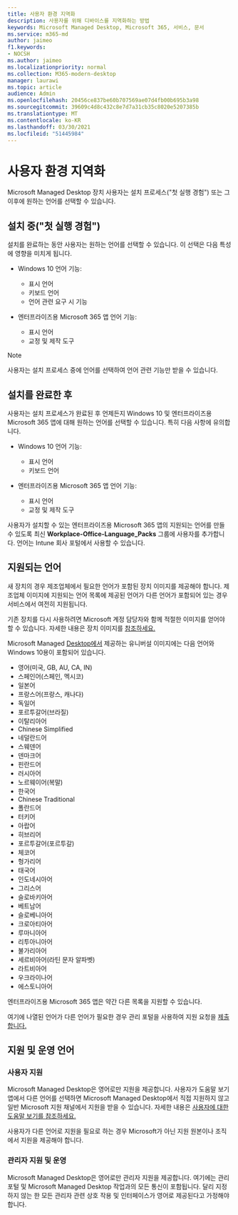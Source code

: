 ```yaml
---
title: 사용자 환경 지역화
description: 사용자를 위해 디바이스를 지역화하는 방법
keywords: Microsoft Managed Desktop, Microsoft 365, 서비스, 문서
ms.service: m365-md
author: jaimeo
f1.keywords:
- NOCSH
ms.author: jaimeo
ms.localizationpriority: normal
ms.collection: M365-modern-desktop
manager: laurawi
ms.topic: article
audience: Admin
ms.openlocfilehash: 20456ce837be60b707569ae07d4fb00b695b3a98
ms.sourcegitcommit: 39609c4d8c432c8e7d7a31cb35c8020e5207385b
ms.translationtype: MT
ms.contentlocale: ko-KR
ms.lasthandoff: 03/30/2021
ms.locfileid: "51445984"
---
```

# <a name="localize-the-user-experience"></a>사용자 환경 지역화

Microsoft Managed Desktop 장치 사용자는 설치 프로세스("첫 실행 경험") 또는 그 이후에 원하는 언어를 선택할 수 있습니다.

## <a name="during-setup-the-out-of-box-experience"></a>설치 중("첫 실행 경험")

설치를 완료하는 동안 사용자는 원하는 언어를 선택할 수 있습니다. 이 선택은 다음 특성에 영향을 미치게 됩니다.

- Windows 10 언어 기능:
    - 표시 언어
    - 키보드 언어
    - 언어 관련 요구 시 기능

- 엔터프라이즈용 Microsoft 365 앱 언어 기능:
    - 표시 언어
    - 교정 및 제작 도구

> [!NOTE]
> 사용자는 설치 프로세스 중에 언어를 선택하여 언어 관련 기능만 받을 수 있습니다.

## <a name="after-completing-setup"></a>설치를 완료한 후

사용자는 설치 프로세스가 완료된 후 언제든지 Windows 10 및 엔터프라이즈용 Microsoft 365 앱에 대해 원하는 언어를 선택할 수 있습니다. 특히 다음 사항에 유의합니다.

- Windows 10 언어 기능:
    - 표시 언어
    - 키보드 언어

- 엔터프라이즈용 Microsoft 365 앱 언어 기능:
    - 표시 언어
    - 교정 및 제작 도구

사용자가 설치할 [](#supported-languages) 수 있는 엔터프라이즈용 Microsoft 365 앱의 지원되는 언어를 만들 수 있도록 최신 **Workplace-Office-Language_Packs** 그룹에 사용자를 추가합니다. 언어는 Intune 회사 포털에서 사용할 수 있습니다.


## <a name="supported-languages"></a>지원되는 언어

새 장치의 경우 제조업체에서 필요한 언어가 포함된 장치 이미지를 제공해야 합니다. 제조업체 이미지에 지원되는 언어 목록에 제공된 언어가 다른 언어가 포함되어 있는 경우 서비스에서 여전히 지원됩니다.

기존 장치를 다시 사용하려면 Microsoft 계정 담당자와 함께 적절한 이미지를 얻어야 할 수 있습니다. 자세한 내용은 장치 이미지를 [참조하세요.](../service-description/device-images.md)

Microsoft Managed [Desktop에서](../service-description/device-images.md#universal-image) 제공하는 유니버설 이미지에는 다음 언어와 Windows 10용이 포함되어 있습니다.

- 영어(미국, GB, AU, CA, IN)
- 스페인어(스페인, 멕시코)
- 일본어
- 프랑스어(프랑스, 캐나다)
- 독일어
- 포르투갈어(브라질)
- 이탈리아어
- Chinese Simplified
- 네덜란드어  
- 스웨덴어
- 덴마크어  
- 핀란드어 
- 러시아어 
- 노르웨이어(복말)
- 한국어
- Chinese Traditional
- 폴란드어
- 터키어
- 아랍어
- 히브리어
- 포르투갈어(포르투갈)
- 체코어
- 헝가리어
- 태국어
- 인도네시아어
- 그리스어
- 슬로바키아어
- 베트남어
- 슬로베니아어
- 크로아티아어
- 루마니아어
- 리투아니아어
- 불가리아어
- 세르비아어(라틴 문자 알파벳)
- 라트비아어
- 우크라이나어
- 에스토니아어

엔터프라이즈용 Microsoft 365 앱은 약간 다른 목록을 지원할 수 있습니다.

여기에 나열된 언어가 다른 언어가 필요한 경우 [](../working-with-managed-desktop/admin-support.md) 관리 포털을 사용하여 지원 요청을 [제출합니다.](access-admin-portal.md)

## <a name="languages-for-support-and-operations"></a>지원 및 운영 언어

### <a name="user-support"></a>사용자 지원
Microsoft Managed Desktop은 영어로만 지원을 제공합니다. 사용자가 도움말 보기 앱에서 다른 언어를 선택하면 Microsoft Managed Desktop에서 직접 지원하지 않고 일반 Microsoft 지원 채널에서 지원을 받을 수 있습니다. 자세한 내용은 [사용자에 대한 도움말 보기를 참조하세요.](../working-with-managed-desktop/end-user-support.md)

사용자가 다른 언어로 지원을 필요로 하는 경우 Microsoft가 아닌 지원 원본이나 조직에서 지원을 제공해야 합니다.

### <a name="admin-support-and-operations"></a>관리자 지원 및 운영
Microsoft Managed Desktop은 영어로만 관리자 지원을 제공합니다. 여기에는 관리 포털 및 Microsoft Managed Desktop 작업과의 모든 통신이 포함됩니다. 달리 지정하지 않는 한 모든 관리자 관련 상호 작용 및 인터페이스가 영어로 제공된다고 가정해야 합니다.


